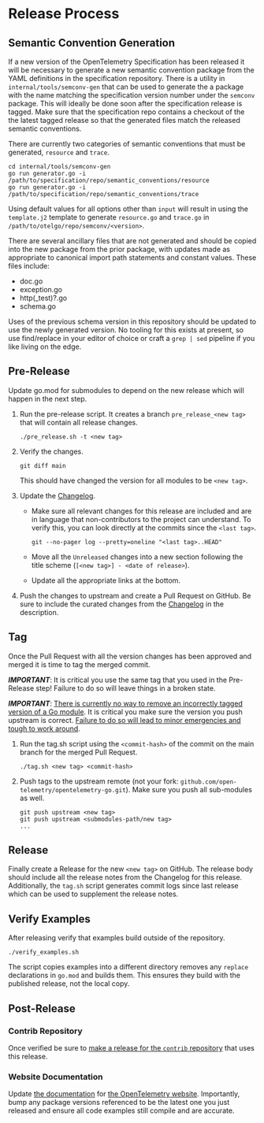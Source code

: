 # Release Process

## Semantic Convention Generation

If a new version of the OpenTelemetry Specification has been released it will be necessary to generate a new
semantic convention package from the YAML definitions in the specification repository. There is a utility in
`internal/tools/semconv-gen` that can be used to generate the a package with the name matching the specification
version number under the `semconv` package. This will ideally be done soon after the specification release is
tagged. Make sure that the specification repo contains a checkout of the the latest tagged release so that the
generated files match the released semantic conventions.

There are currently two categories of semantic conventions that must be generated, `resource` and `trace`.

```
cd internal/tools/semconv-gen
go run generator.go -i /path/to/specification/repo/semantic_conventions/resource
go run generator.go -i /path/to/specification/repo/semantic_conventions/trace
```

Using default values for all options other than `input` will result in using the `template.j2` template to
generate `resource.go` and `trace.go` in `/path/to/otelgo/repo/semconv/<version>`.

There are several ancillary files that are not generated and should be copied into the new package from the
prior package, with updates made as appropriate to canonical import path statements and constant values.
These files include:

* doc.go
* exception.go
* http(_test)?.go
* schema.go

Uses of the previous schema version in this repository should be updated to use the newly generated version.
No tooling for this exists at present, so use find/replace in your editor of choice or craft a `grep | sed`
pipeline if you like living on the edge.

## Pre-Release

Update go.mod for submodules to depend on the new release which will happen in the next step.

1. Run the pre-release script. It creates a branch `pre_release_<new tag>` that will contain all release changes.

    ```
    ./pre_release.sh -t <new tag>
    ```

2. Verify the changes.

    ```
    git diff main
    ```

    This should have changed the version for all modules to be `<new tag>`.

3. Update the [Changelog](./CHANGELOG.md).
   - Make sure all relevant changes for this release are included and are in language that non-contributors to the project can understand.
       To verify this, you can look directly at the commits since the `<last tag>`.

       ```
       git --no-pager log --pretty=oneline "<last tag>..HEAD"
       ```

   - Move all the `Unreleased` changes into a new section following the title scheme (`[<new tag>] - <date of release>`).
   - Update all the appropriate links at the bottom.

4. Push the changes to upstream and create a Pull Request on GitHub.
    Be sure to include the curated changes from the [Changelog](./CHANGELOG.md) in the description.

## Tag

Once the Pull Request with all the version changes has been approved and merged it is time to tag the merged commit.

***IMPORTANT***: It is critical you use the same tag that you used in the Pre-Release step!
Failure to do so will leave things in a broken state.

***IMPORTANT***: [There is currently no way to remove an incorrectly tagged version of a Go module](https://github.com/golang/go/issues/34189).
It is critical you make sure the version you push upstream is correct.
[Failure to do so will lead to minor emergencies and tough to work around](https://github.com/open-telemetry/opentelemetry-go/issues/331).

1. Run the tag.sh script using the `<commit-hash>` of the commit on the main branch for the merged Pull Request.

    ```
    ./tag.sh <new tag> <commit-hash>
    ```

2. Push tags to the upstream remote (not your fork: `github.com/open-telemetry/opentelemetry-go.git`).
    Make sure you push all sub-modules as well.

    ```
    git push upstream <new tag>
    git push upstream <submodules-path/new tag>
    ...
    ```

## Release

Finally create a Release for the new `<new tag>` on GitHub.
The release body should include all the release notes from the Changelog for this release.
Additionally, the `tag.sh` script generates commit logs since last release which can be used to supplement the release notes.

## Verify Examples

After releasing verify that examples build outside of the repository.

```
./verify_examples.sh
```

The script copies examples into a different directory removes any `replace` declarations in `go.mod` and builds them.
This ensures they build with the published release, not the local copy.

## Post-Release

### Contrib Repository

Once verified be sure to [make a release for the `contrib` repository](https://github.com/open-telemetry/opentelemetry-go-contrib/blob/main/RELEASING.md) that uses this release.

### Website Documentation

Update [the documentation](./website_docs) for [the OpenTelemetry website](https://opentelemetry.io/docs/go/).
Importantly, bump any package versions referenced to be the latest one you just released and ensure all code examples still compile and are accurate.
